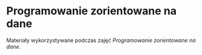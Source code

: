 # Programowanie zorientowane na dane

Materiały wykorzystywane podczas zajęć *Programowanie zorientowane na dane*.
